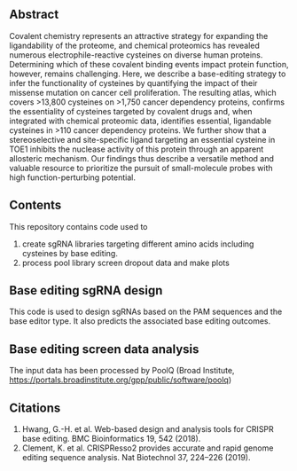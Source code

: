 ## Abstract
Covalent chemistry represents an attractive strategy for expanding the ligandability of the proteome, and chemical proteomics has revealed numerous electrophile-reactive cysteines on diverse human proteins. Determining which of these covalent binding events impact protein function, however, remains challenging. Here, we describe a base-editing strategy to infer the functionality of cysteines by quantifying the impact of their missense mutation on cancer cell proliferation. The resulting atlas, which covers >13,800 cysteines on >1,750 cancer dependency proteins, confirms the essentiality of cysteines targeted by covalent drugs and, when integrated with chemical proteomic data, identifies essential, ligandable cysteines in >110 cancer dependency proteins. We further show that a stereoselective and site-specific ligand targeting an essential cysteine in TOE1 inhibits the nuclease activity of this protein through an apparent allosteric mechanism. Our findings thus describe a versatile method and valuable resource to prioritize the pursuit of small-molecule probes with high function-perturbing potential.


## Contents
This repository contains code used to 
1) create sgRNA libraries targeting different amino acids including cysteines by base editing.
2) process pool library screen dropout data and make plots

## Base editing sgRNA design
This code is used to design sgRNAs based on the PAM sequences and the base editor type.
It also predicts the associated base editing outcomes.

## Base editing screen data analysis
The input data has been processed by PoolQ (Broad Institute, https://portals.broadinstitute.org/gpp/public/software/poolq) 


## Citations
1.	Hwang, G.-H. et al. Web-based design and analysis tools for CRISPR base editing. BMC Bioinformatics 19, 542 (2018).
2.	Clement, K. et al. CRISPResso2 provides accurate and rapid genome editing sequence analysis. Nat Biotechnol 37, 224–226 (2019).
